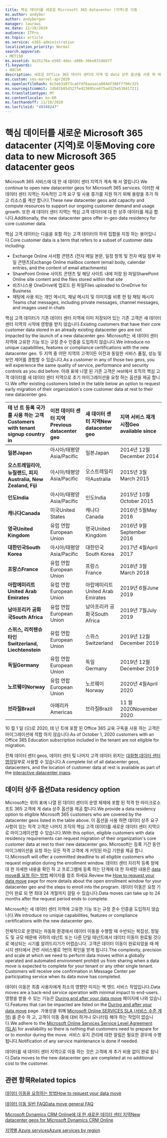 ```yaml
---
title: 핵심 데이터를 새로운 Microsoft 365 datacenter (지역)로 이동
ms.author: andyber
author: andybergen
manager: laurawi
ms.date: 12/10/2019
audience: ITPro
ms.topic: article
ms.service: o365-administration
localization_priority: Normal
search.appverid:
- MET150
ms.assetid: 0a35176a-e585-4dec-a90b-36be8314667f
f1.keywords:
- NOCSH
description: 새로운 Office 365 데이터 센터의 지역 및 data 상주 옵션을 사용 하 여 핵심 데이터를 새 지역으로 이동 하도록 요청 하는 방법에 대해 알아봅니다.
ms.custom: seo-marvel-apr2020
ms.openlocfilehash: 6c5e63a973ca6fdf6aaaaca884df306ff790c325
ms.sourcegitcommit: 1db81b85d327fe423695ce675ad325e538417211
ms.translationtype: MT
ms.contentlocale: ko-KR
ms.lasthandoff: 11/18/2020
ms.locfileid: "49349247"
---
```

# <a name="moving-core-data-to-new-microsoft-365-datacenter-geos"></a><span data-ttu-id="31773-103">핵심 데이터를 새로운 Microsoft 365 datacenter (지역)로 이동</span><span class="sxs-lookup"><span data-stu-id="31773-103">Moving core data to new Microsoft 365 datacenter geos</span></span>

<span data-ttu-id="31773-104">Microsoft 365 서비스에 대 한 새 데이터 센터 지역가 계속 해 서 열립니다.</span><span class="sxs-lookup"><span data-stu-id="31773-104">We continue to open new datacenter geos for Microsoft 365 services.</span></span> <span data-ttu-id="31773-105">이러한 새 데이터 센터 지역는 지속적인 고객 요구 및 사용 증가를 지원 하기 위해 용량을 추가 하 고 리소스를 계산 합니다.</span><span class="sxs-lookup"><span data-stu-id="31773-105">These new datacenter geos add capacity and compute resources to support our ongoing customer demand and usage growth.</span></span> <span data-ttu-id="31773-106">또한 새 데이터 센터 지역는 핵심 고객 데이터에 대 한 상주 데이터를 제공 합니다.</span><span class="sxs-lookup"><span data-stu-id="31773-106">Additionally, the new datacenter geos offer in-geo data residency for core customer data.</span></span> 

<span data-ttu-id="31773-107">핵심 고객 데이터는 다음을 포함 하는 고객 데이터의 하위 집합을 지칭 하는 용어입니다.</span><span class="sxs-lookup"><span data-stu-id="31773-107">Core customer data is a term that refers to a subset of customer data including:</span></span> 
- <span data-ttu-id="31773-108">Exchange Online 사서함 콘텐츠 (전자 메일 본문, 일정 항목 및 전자 메일 첨부 파일 콘텐츠)</span><span class="sxs-lookup"><span data-stu-id="31773-108">Exchange Online mailbox content (email body, calendar entries, and the content of email attachments)</span></span>
- <span data-ttu-id="31773-109">SharePoint Online 사이트 콘텐츠 및 해당 사이트 내에 저장 된 파일</span><span class="sxs-lookup"><span data-stu-id="31773-109">SharePoint Online site content and the files stored within that site</span></span>
- <span data-ttu-id="31773-110">비즈니스용 OneDrive에 업로드 된 파일</span><span class="sxs-lookup"><span data-stu-id="31773-110">Files uploaded to OneDrive for Business</span></span>
- <span data-ttu-id="31773-111">채팅에 사용 되는 개인 메시지, 채널 메시지 및 이미지를 비롯 한 팀 채팅 메시지</span><span class="sxs-lookup"><span data-stu-id="31773-111">Teams chat messages, including private messages, channel messages, and images used in chats</span></span>
  
<span data-ttu-id="31773-112">핵심 고객 데이터가 기존 데이터 센터 지역에 이미 저장되어 있는 기존 고객은 새 데이터 센터 지역의 시작에 영향을 받지 않습니다.</span><span class="sxs-lookup"><span data-stu-id="31773-112">Existing customers that have their core customer data stored in an already existing datacenter geo are not impacted by the launch of a new datacenter geo.</span></span> <span data-ttu-id="31773-113">Microsoft는 새 데이터 센터 지역에 고유한 기능 또는 규정 준수 인증을 도입하지 않습니다.</span><span class="sxs-lookup"><span data-stu-id="31773-113">We introduce no unique capabilities, features or compliance certifications with the new datacenter geo.</span></span> <span data-ttu-id="31773-114">두 지역 중 어떤 지역의 고객이든 이전과 동일한 서비스 품질, 성능 및 보안 제어를 경험할 수 있습니다.</span><span class="sxs-lookup"><span data-stu-id="31773-114">As a customer in any of those two geos, you will experience the same quality of service, performance and security controls as you did before.</span></span> <span data-ttu-id="31773-115">아래 표에 나열 된 기존 고객은 rest에서 조직의 핵심 고객 데이터를 새 데이터 센터 지역으로 초기 마이그레이션을 요청 하는 옵션을 제공 합니다.</span><span class="sxs-lookup"><span data-stu-id="31773-115">We offer existing customers listed in the table below an option to request early migration of their organization's core customer data at rest to their new datacenter geo.</span></span>
  
|<span data-ttu-id="31773-116">**테 넌 트 등록 국가를 사용 하는 고객**</span><span class="sxs-lookup"><span data-stu-id="31773-116">**Customers with tenant signup country in**</span></span>|<span data-ttu-id="31773-117">**이전 데이터 센터 지역**</span><span class="sxs-lookup"><span data-stu-id="31773-117">**Previous datacenter geo**</span></span>|<span data-ttu-id="31773-118">**새 데이터 센터 지역**</span><span class="sxs-lookup"><span data-stu-id="31773-118">**New datacenter geo**</span></span>|<span data-ttu-id="31773-119">**지역 서비스 재개 시점**</span><span class="sxs-lookup"><span data-stu-id="31773-119">**Geo available since**</span></span>|
|:-----|:-----|:-----|:-----|
|<span data-ttu-id="31773-120">**일본**</span><span class="sxs-lookup"><span data-stu-id="31773-120">**Japan**</span></span>| <span data-ttu-id="31773-121">아시아/태평양</span><span class="sxs-lookup"><span data-stu-id="31773-121">Asia/Pacific</span></span> | <span data-ttu-id="31773-122">일본</span><span class="sxs-lookup"><span data-stu-id="31773-122">Japan</span></span> | <span data-ttu-id="31773-123">2014년 12월</span><span class="sxs-lookup"><span data-stu-id="31773-123">December 2014</span></span> |
|<span data-ttu-id="31773-124">**오스트레일리아, 뉴질랜드, 피지**</span><span class="sxs-lookup"><span data-stu-id="31773-124">**Australia, New Zealand, Fiji**</span></span>| <span data-ttu-id="31773-125">아시아/태평양</span><span class="sxs-lookup"><span data-stu-id="31773-125">Asia/Pacific</span></span> | <span data-ttu-id="31773-126">오스트레일리아</span><span class="sxs-lookup"><span data-stu-id="31773-126">Australia</span></span> | <span data-ttu-id="31773-127">2015년 3월</span><span class="sxs-lookup"><span data-stu-id="31773-127">March 2015</span></span> |
|<span data-ttu-id="31773-128">**인도**</span><span class="sxs-lookup"><span data-stu-id="31773-128">**India**</span></span>| <span data-ttu-id="31773-129">아시아/태평양</span><span class="sxs-lookup"><span data-stu-id="31773-129">Asia/Pacific</span></span> | <span data-ttu-id="31773-130">인도</span><span class="sxs-lookup"><span data-stu-id="31773-130">India</span></span> | <span data-ttu-id="31773-131">2015년 10월</span><span class="sxs-lookup"><span data-stu-id="31773-131">October 2015</span></span> |
|<span data-ttu-id="31773-132">**캐나다**</span><span class="sxs-lookup"><span data-stu-id="31773-132">**Canada**</span></span>| <span data-ttu-id="31773-133">미국</span><span class="sxs-lookup"><span data-stu-id="31773-133">United States</span></span> | <span data-ttu-id="31773-134">캐나다</span><span class="sxs-lookup"><span data-stu-id="31773-134">Canada</span></span> | <span data-ttu-id="31773-135">2016년 5월</span><span class="sxs-lookup"><span data-stu-id="31773-135">May 2016</span></span> |
|<span data-ttu-id="31773-136">**영국**</span><span class="sxs-lookup"><span data-stu-id="31773-136">**United Kingdom**</span></span>| <span data-ttu-id="31773-137">유럽 연합</span><span class="sxs-lookup"><span data-stu-id="31773-137">European Union</span></span> | <span data-ttu-id="31773-138">영국</span><span class="sxs-lookup"><span data-stu-id="31773-138">United Kingdom</span></span> | <span data-ttu-id="31773-139">2016년 9월</span><span class="sxs-lookup"><span data-stu-id="31773-139">September 2016</span></span> |
|<span data-ttu-id="31773-140">**대한민국**</span><span class="sxs-lookup"><span data-stu-id="31773-140">**South Korea**</span></span>| <span data-ttu-id="31773-141">아시아/태평양</span><span class="sxs-lookup"><span data-stu-id="31773-141">Asia/Pacific</span></span> | <span data-ttu-id="31773-142">대한민국</span><span class="sxs-lookup"><span data-stu-id="31773-142">South Korea</span></span> | <span data-ttu-id="31773-143">2017년 4월</span><span class="sxs-lookup"><span data-stu-id="31773-143">April 2017</span></span> |
|<span data-ttu-id="31773-144">**프랑스**</span><span class="sxs-lookup"><span data-stu-id="31773-144">**France**</span></span>| <span data-ttu-id="31773-145">유럽 연합</span><span class="sxs-lookup"><span data-stu-id="31773-145">European Union</span></span> | <span data-ttu-id="31773-146">프랑스</span><span class="sxs-lookup"><span data-stu-id="31773-146">France</span></span> | <span data-ttu-id="31773-147">2018년 3월</span><span class="sxs-lookup"><span data-stu-id="31773-147">March 2018</span></span> |
|<span data-ttu-id="31773-148">**아랍에미리트**</span><span class="sxs-lookup"><span data-stu-id="31773-148">**United Arab Emirates**</span></span>| <span data-ttu-id="31773-149">유럽 연합</span><span class="sxs-lookup"><span data-stu-id="31773-149">European Union</span></span> | <span data-ttu-id="31773-150">아랍에미리트</span><span class="sxs-lookup"><span data-stu-id="31773-150">United Arab Emirates</span></span> | <span data-ttu-id="31773-151">2019년 6월</span><span class="sxs-lookup"><span data-stu-id="31773-151">June 2019</span></span> |
|<span data-ttu-id="31773-152">**남아프리카 공화국**</span><span class="sxs-lookup"><span data-stu-id="31773-152">**South Africa**</span></span>| <span data-ttu-id="31773-153">유럽 연합</span><span class="sxs-lookup"><span data-stu-id="31773-153">European Union</span></span> | <span data-ttu-id="31773-154">남아프리카 공화국</span><span class="sxs-lookup"><span data-stu-id="31773-154">South Africa</span></span> | <span data-ttu-id="31773-155">2019년 7월</span><span class="sxs-lookup"><span data-stu-id="31773-155">July 2019</span></span> |
|<span data-ttu-id="31773-156">**스위스, 리히텐슈타인**</span><span class="sxs-lookup"><span data-stu-id="31773-156">**Switzerland, Liechtenstein**</span></span>| <span data-ttu-id="31773-157">유럽 연합</span><span class="sxs-lookup"><span data-stu-id="31773-157">European Union</span></span> | <span data-ttu-id="31773-158">스위스</span><span class="sxs-lookup"><span data-stu-id="31773-158">Switzerland</span></span> | <span data-ttu-id="31773-159">2019년 12월</span><span class="sxs-lookup"><span data-stu-id="31773-159">December 2019</span></span> |
|<span data-ttu-id="31773-160">**독일**</span><span class="sxs-lookup"><span data-stu-id="31773-160">**Germany**</span></span>| <span data-ttu-id="31773-161">유럽 연합</span><span class="sxs-lookup"><span data-stu-id="31773-161">European Union</span></span> | <span data-ttu-id="31773-162">독일</span><span class="sxs-lookup"><span data-stu-id="31773-162">Germany</span></span> | <span data-ttu-id="31773-163">2019년 12월</span><span class="sxs-lookup"><span data-stu-id="31773-163">December 2019</span></span> |
|<span data-ttu-id="31773-164">**노르웨이**</span><span class="sxs-lookup"><span data-stu-id="31773-164">**Norway**</span></span>| <span data-ttu-id="31773-165">유럽 연합</span><span class="sxs-lookup"><span data-stu-id="31773-165">European Union</span></span> | <span data-ttu-id="31773-166">노르웨이</span><span class="sxs-lookup"><span data-stu-id="31773-166">Norway</span></span> | <span data-ttu-id="31773-167">2020년 4월</span><span class="sxs-lookup"><span data-stu-id="31773-167">April 2020</span></span> |
|<span data-ttu-id="31773-168">**브라질**</span><span class="sxs-lookup"><span data-stu-id="31773-168">**Brazil**</span></span>| <span data-ttu-id="31773-169">아메리카</span><span class="sxs-lookup"><span data-stu-id="31773-169">Americas</span></span> | <span data-ttu-id="31773-170">브라질</span><span class="sxs-lookup"><span data-stu-id="31773-170">Brazil</span></span> | <span data-ttu-id="31773-171">11 월 2020</span><span class="sxs-lookup"><span data-stu-id="31773-171">November 2020</span></span> |

<span data-ttu-id="31773-172">10 월 1 일 (으)로 2020, 테 넌 트에 포함 된 Office 365 교육 구독을 사용 하는 고객은 마이그레이션에 적합 하지 않습니다.</span><span class="sxs-lookup"><span data-stu-id="31773-172">As of October 1, 2020 customers with an Office 365 Education subscription included in the tenant are not eligible for migration.</span></span>

<span data-ttu-id="31773-173">전체 데이터 센터 geos, 데이터 센터 및 나머지 고객 데이터 위치는 [대화형 데이터 센터 맵의](https://office.com/datamaps)일부로 사용할 수 있습니다.</span><span class="sxs-lookup"><span data-stu-id="31773-173">A complete list of all datacenter geos, datacenters, and the location of customer data at rest is available as part of the [interactive datacenter maps](https://office.com/datamaps).</span></span> 
  
## <a name="data-residency-option"></a><span data-ttu-id="31773-174">데이터 상주 옵션</span><span class="sxs-lookup"><span data-stu-id="31773-174">Data residency option</span></span>

<span data-ttu-id="31773-175">Microsoft는 위의 표에 나열 된 데이터 센터의 운영 체제에 포함 된 적격 한 마이크로소프트 365 고객에 게 data 상주 옵션을 제공 합니다.</span><span class="sxs-lookup"><span data-stu-id="31773-175">We provide a data residency option to eligible Microsoft 365 customers who are covered by the datacenter geos listed in the table above.</span></span> <span data-ttu-id="31773-176">이 옵션을 사용 하면 데이터 상주 요구 사항이 있는 적격 고객은 나머지 조직의 핵심 고객 데이터를 새로운 데이터 센터 지역으로 마이그레이션할 수 있습니다.</span><span class="sxs-lookup"><span data-stu-id="31773-176">With this option, eligible customers with data residency requirements can request migration of their organization's core customer data at rest to their new datacenter geo.</span></span>  <span data-ttu-id="31773-177">Microsoft는 등록 기간 동안 마이그레이션을 요청 하는 모든 적격 고객에 게 커밋된 마감 기한을 제공 합니다.</span><span class="sxs-lookup"><span data-stu-id="31773-177">Microsoft will offer a committed deadline to all eligible customers who request migration during the enrollment window.</span></span>  <span data-ttu-id="31773-178">데이터 센터 지리적 등록 창에 대 한 자세한 내용을 확인 하 고 프로그램에 등록 하는 단계에 대 한 자세한 내용은 [data move를 요청 하는 방법](request-your-data-move.md) 페이지를 참조 하세요.</span><span class="sxs-lookup"><span data-stu-id="31773-178">Review the [How to request your data move](request-your-data-move.md) page for more details about the open enrollment window for your datacenter geo and the steps to enroll into the program.</span></span>  <span data-ttu-id="31773-179">데이터 이동은 요청 기간이 완료 되 면 최대 24 개월까지 걸릴 수 있습니다.</span><span class="sxs-lookup"><span data-stu-id="31773-179">Data moves can take up to 24 months after the request period ends to complete.</span></span>

<span data-ttu-id="31773-180">Microsoft는 새 데이터 센터 지역에 고유한 기능 또는 규정 준수 인증을 도입하지 않습니다.</span><span class="sxs-lookup"><span data-stu-id="31773-180">We introduce no unique capabilities, features or compliance certifications with the new datacenter geo.</span></span>
    
<span data-ttu-id="31773-p104">전체적으로 운영되는 자동화 환경에서 데이터 이동을 수행할 때 수반되는 복잡성, 정밀도 및 규모 때문에 귀하의 테넌트 또는 다른 단일 테넌트에서 데이터 이동이 완료될 것으로 예상되는 시기를 알려드리기가 어렵습니다. 고객은 데이터 이동이 완료되었을 때 메시지 센터에서 관련 서비스별로 1번의 확인을 받게 됩니다.</span><span class="sxs-lookup"><span data-stu-id="31773-p104">The complexity, precision and scale at which we need to perform data moves within a globally operated and automated environment prohibit us from sharing when a data move is expected to complete for your tenant or any other single tenant. Customers will receive one confirmation in Message Center per participating service when its data move has completed.</span></span> 
    
<span data-ttu-id="31773-183">데이터 이동은 최종 사용자에게 최소의 영향만 미치는 백 엔드 서비스 작업입니다.</span><span class="sxs-lookup"><span data-stu-id="31773-183">Data moves are a back-end service operation with minimal impact to end-users.</span></span> <span data-ttu-id="31773-184">영향을 받을 수 있는 기능은 [During and after your data move](during-and-after-your-data-move.md) 페이지에 나와 있습니다.</span><span class="sxs-lookup"><span data-stu-id="31773-184">Features that can be impacted are listed on the [During and after your data move](during-and-after-your-data-move.md) page.</span></span> <span data-ttu-id="31773-185">가용성을 위해 [Microsoft Online SERVICES SLA (서비스 수준 계약)](https://go.microsoft.com/fwlink/p/?LinkId=523897) 를 준수 하 고, 고객이 이동 중에 대비 하거나 모니터링 해야 하는 작업이 없습니다.</span><span class="sxs-lookup"><span data-stu-id="31773-185">We adhere to the [Microsoft Online Services Service Level Agreement (SLA)](https://go.microsoft.com/fwlink/p/?LinkId=523897) for availability so there is nothing that customers need to prepare for or to monitor during the move.</span></span> <span data-ttu-id="31773-186">서비스 유지 관리에 대한 알림은 필요한 경우에 수행됩니다.</span><span class="sxs-lookup"><span data-stu-id="31773-186">Notification of any service maintenance is done if needed.</span></span> 

<span data-ttu-id="31773-187">데이터를 새 데이터 센터 지역으로 이동 하는 것은 고객에 게 추가 비용 없이 완료 됩니다.</span><span class="sxs-lookup"><span data-stu-id="31773-187">Data moves to the new datacenter geo are completed at no additional cost to the customer.</span></span>
    
## <a name="related-topics"></a><span data-ttu-id="31773-188">관련 항목</span><span class="sxs-lookup"><span data-stu-id="31773-188">Related topics</span></span> 
 
[<span data-ttu-id="31773-189">데이터 이동을 요청하는 방법</span><span class="sxs-lookup"><span data-stu-id="31773-189">How to request your data move</span></span>](request-your-data-move.md)
    
[<span data-ttu-id="31773-190">데이터 이동 일반 FAQ</span><span class="sxs-lookup"><span data-stu-id="31773-190">Data move general FAQ</span></span>](data-move-faq.md)
  
[<span data-ttu-id="31773-191">Microsoft Dynamics CRM Online에 대 한 새로운 데이터 센터 지역</span><span class="sxs-lookup"><span data-stu-id="31773-191">New datacenter geos for Microsoft Dynamics CRM Online</span></span>](https://go.microsoft.com/fwlink/p/?Linkid=615924)
  
[<span data-ttu-id="31773-192">지역별 Azure services</span><span class="sxs-lookup"><span data-stu-id="31773-192">Azure services by region</span></span>](https://azure.microsoft.com/regions/)
